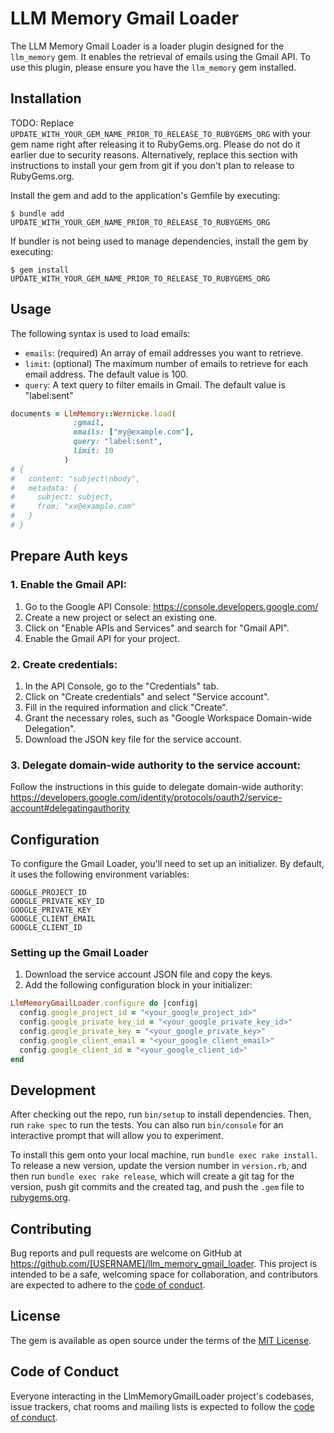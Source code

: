 # LLM Memory Gmail Loader

The LLM Memory Gmail Loader is a loader plugin designed for the `llm_memory` gem. It enables the retrieval of emails using the Gmail API. To use this plugin, please ensure you have the `llm_memory` gem installed.

## Installation

TODO: Replace `UPDATE_WITH_YOUR_GEM_NAME_PRIOR_TO_RELEASE_TO_RUBYGEMS_ORG` with your gem name right after releasing it to RubyGems.org. Please do not do it earlier due to security reasons. Alternatively, replace this section with instructions to install your gem from git if you don't plan to release to RubyGems.org.

Install the gem and add to the application's Gemfile by executing:

    $ bundle add UPDATE_WITH_YOUR_GEM_NAME_PRIOR_TO_RELEASE_TO_RUBYGEMS_ORG

If bundler is not being used to manage dependencies, install the gem by executing:

    $ gem install UPDATE_WITH_YOUR_GEM_NAME_PRIOR_TO_RELEASE_TO_RUBYGEMS_ORG

## Usage

The following syntax is used to load emails:

- `emails`: (required) An array of email addresses you want to retrieve.
- `limit`: (optional) The maximum number of emails to retrieve for each email address. The default value is 100.
- `query`: A text query to filter emails in Gmail. The default value is "label:sent"

```ruby
documents = LlmMemory::Wernicke.load(
              :gmail,
              emails: ["my@example.com"],
              query: "label:sent",
              limit: 10
            )
# {
#   content: "subject\nbody",
#   metadata: {
#     subject: subject,
#     from: "xx@example.com"
#   }
# }
```

## Prepare Auth keys

### 1. Enable the Gmail API:

1. Go to the Google API Console: https://console.developers.google.com/
2. Create a new project or select an existing one.
3. Click on "Enable APIs and Services" and search for "Gmail API".
4. Enable the Gmail API for your project.

### 2. Create credentials:

1. In the API Console, go to the "Credentials" tab.
2. Click on "Create credentials" and select "Service account".
3. Fill in the required information and click "Create".
4. Grant the necessary roles, such as "Google Workspace Domain-wide Delegation".
5. Download the JSON key file for the service account.

### 3. Delegate domain-wide authority to the service account:

Follow the instructions in this guide to delegate domain-wide authority: https://developers.google.com/identity/protocols/oauth2/service-account#delegatingauthority

## Configuration

To configure the Gmail Loader, you'll need to set up an initializer. By default, it uses the following environment variables:

```
GOOGLE_PROJECT_ID
GOOGLE_PRIVATE_KEY_ID
GOOGLE_PRIVATE_KEY
GOOGLE_CLIENT_EMAIL
GOOGLE_CLIENT_ID
```

### Setting up the Gmail Loader

1. Download the service account JSON file and copy the keys.
2. Add the following configuration block in your initializer:

```ruby
LlmMemoryGmailLoader.configure do |config|
  config.google_project_id = "<your_google_project_id>"
  config.google_private_key_id = "<your_google_private_key_id>"
  config.google_private_key = "<your_google_private_key>"
  config.google_client_email = "<your_google_client_email>"
  config.google_client_id = "<your_google_client_id>"
end
```

## Development

After checking out the repo, run `bin/setup` to install dependencies. Then, run `rake spec` to run the tests. You can also run `bin/console` for an interactive prompt that will allow you to experiment.

To install this gem onto your local machine, run `bundle exec rake install`. To release a new version, update the version number in `version.rb`, and then run `bundle exec rake release`, which will create a git tag for the version, push git commits and the created tag, and push the `.gem` file to [rubygems.org](https://rubygems.org).

## Contributing

Bug reports and pull requests are welcome on GitHub at https://github.com/[USERNAME]/llm_memory_gmail_loader. This project is intended to be a safe, welcoming space for collaboration, and contributors are expected to adhere to the [code of conduct](https://github.com/[USERNAME]/llm_memory_gmail_loader/blob/master/CODE_OF_CONDUCT.md).

## License

The gem is available as open source under the terms of the [MIT License](https://opensource.org/licenses/MIT).

## Code of Conduct

Everyone interacting in the LlmMemoryGmailLoader project's codebases, issue trackers, chat rooms and mailing lists is expected to follow the [code of conduct](https://github.com/[USERNAME]/llm_memory_gmail_loader/blob/master/CODE_OF_CONDUCT.md).
